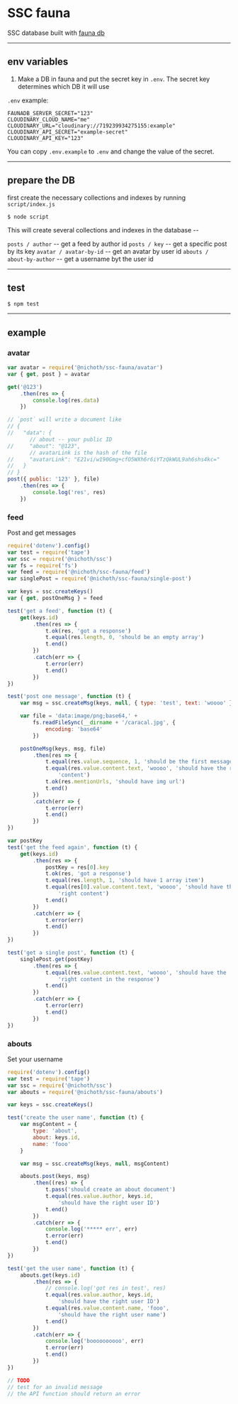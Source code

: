 # SSC fauna

SSC database built with [fauna db](https://fauna.com/)

---------------------------------------------------

## env variables
1. Make a DB in fauna and put the secret key in `.env`.
The secret key determines which DB it will use

`.env` example:

```
FAUNADB_SERVER_SECRET="123"
CLOUDINARY_CLOUD_NAME="me"
CLOUDINARY_URL="cloudinary://719239934275155:example"
CLOUDINARY_API_SECRET="example-secret"
CLOUDINARY_API_KEY="123"
```

You can copy `.env.example` to `.env` and change the value of the secret.

--------------------------------------------

## prepare the DB
first create the necessary collections and indexes by
running `script/index.js`

```
$ node script
```


This will create several collections and indexes in the database --

`posts / author` -- get a feed by author id
`posts / key` -- get a specific post by its key
`avatar / avatar-by-id` -- get an avatar by user id
`abouts / about-by-author` -- get a username byt the user id


----------------------------------------

## test
```
$ npm test
```

---------------------------------------

## example

### avatar

```js
var avatar = require('@nichoth/ssc-fauna/avatar')
var { get, post } = avatar

get('@123')
    .then(res => {
        console.log(res.data)
    })

// `post` will write a document like
// {
//   "data": {
       // about -- your public ID
//     "about": "@123",
       // avatarLink is the hash of the file
//     "avatarLink": "E21vi/w190Gmg+cfO5WXh6r6iYTzQkWUL9ah6shs4kc="
//   }
// }
post({ public: '123' }, file)
    .then(res => {
        console.log('res', res)
    })
```

### feed

Post and get messages

```js
require('dotenv').config()
var test = require('tape')
var ssc = require('@nichoth/ssc')
var fs = require('fs')
var feed = require('@nichoth/ssc-fauna/feed')
var singlePost = require('@nichoth/ssc-fauna/single-post')

var keys = ssc.createKeys()
var { get, postOneMsg } = feed

test('get a feed', function (t) {
    get(keys.id)
        .then(res => {
            t.ok(res, 'got a response')
            t.equal(res.length, 0, 'should be an empty array')
            t.end()
        })
        .catch(err => {
            t.error(err)
            t.end()
        })
})

test('post one message', function (t) {
    var msg = ssc.createMsg(keys, null, { type: 'test', text: 'woooo' })

    var file = 'data:image/png;base64,' +
        fs.readFileSync(__dirname + '/caracal.jpg', {
            encoding: 'base64'
        })

    postOneMsg(keys, msg, file)
        .then(res => {
            t.equal(res.value.sequence, 1, 'should be the first message')
            t.equal(res.value.content.text, 'woooo', 'should have the right' +
                'content')
            t.ok(res.mentionUrls, 'should have img url')
            t.end()
        })
        .catch(err => {
            t.error(err)
            t.end()
        })
})

var postKey 
test('get the feed again', function (t) {
    get(keys.id)
        .then(res => {
            postKey = res[0].key
            t.ok(res, 'got a response')
            t.equal(res.length, 1, 'should have 1 array item')
            t.equal(res[0].value.content.text, 'woooo', 'should have the ' +
                'right content')
            t.end()
        })
        .catch(err => {
            t.error(err)
            t.end()
        })
})

test('get a single post', function (t) {
    singlePost.get(postKey)
        .then(res => {
            t.equal(res.value.content.text, 'woooo', 'should have the ' +
                'right content in the response')
            t.end()
        }) 
        .catch(err => {
            t.error(err)
            t.end()
        })
})
```


### abouts
Set your username

```js
require('dotenv').config()
var test = require('tape')
var ssc = require('@nichoth/ssc')
var abouts = require('@nichoth/ssc-fauna/abouts')

var keys = ssc.createKeys()

test('create the user name', function (t) {
    var msgContent = {
        type: 'about',
        about: keys.id,
        name: 'fooo'
    }

    var msg = ssc.createMsg(keys, null, msgContent)

    abouts.post(keys, msg)
        .then((res) => {
            t.pass('should create an about document')
            t.equal(res.value.author, keys.id,
                'should have the right user ID')
            t.end()
        })
        .catch(err => {
            console.log('***** err', err)
            t.error(err)
            t.end()
        })
})

test('get the user name', function (t) {
    abouts.get(keys.id)
        .then(res => {
            // console.log('got res in test', res)
            t.equal(res.value.author, keys.id,
                'should have the right user ID')
            t.equal(res.value.content.name, 'fooo',
                'should have the right user name')
            t.end()
        })
        .catch(err => {
            console.log('boooooooooo', err)
            t.error(err)
            t.end()
        })
})

// TODO
// test for an invalid message
// the API function should return an error
```


